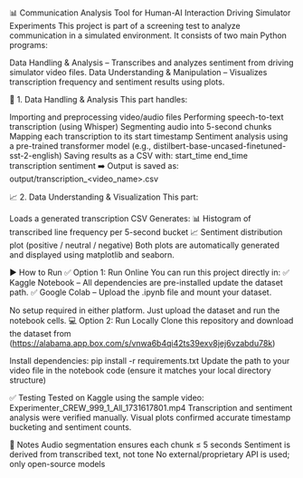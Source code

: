 📊 Communication Analysis Tool for Human-AI Interaction Driving Simulator Experiments
This project is part of a screening test to analyze communication in a simulated environment. It consists of two main Python programs:

Data Handling & Analysis – Transcribes and analyzes sentiment from driving simulator video files.
Data Understanding & Manipulation – Visualizes transcription frequency and sentiment results using plots.

🧪 1. Data Handling & Analysis
This part handles:

Importing and preprocessing video/audio files
Performing speech-to-text transcription (using Whisper)
Segmenting audio into 5-second chunks
Mapping each transcription to its start timestamp
Sentiment analysis using a pre-trained transformer model (e.g., distilbert-base-uncased-finetuned-sst-2-english)
Saving results as a CSV with:
start_time
end_time
transcription
sentiment
➡️ Output is saved as: output/transcription_<video_name>.csv

📈 2. Data Understanding & Visualization
This part:

Loads a generated transcription CSV
Generates:
📊 Histogram of transcribed line frequency per 5-second bucket
📈 Sentiment distribution plot (positive / neutral / negative)
Both plots are automatically generated and displayed using matplotlib and seaborn.

▶️ How to Run
✅ Option 1: Run Online
You can run this project directly in:
✅ Kaggle Notebook – All dependencies are pre-installed update the dataset path.
✅ Google Colab – Upload the .ipynb file and mount your dataset.

No setup required in either platform. Just upload the dataset and run the notebook cells.
💻 Option 2: Run Locally
Clone this repository and download the dataset from (https://alabama.app.box.com/s/vnwa6b4qi42ts39exv8jej6vzabdu78k)

Install dependencies:
pip install -r requirements.txt
Update the path to your video file in the notebook code (ensure it matches your local directory structure)

✅ Testing
Tested on Kaggle using the sample video: Experimenter_CREW_999_1_All_1731617801.mp4
Transcription and sentiment analysis were verified manually.
Visual plots confirmed accurate timestamp bucketing and sentiment counts.

📌 Notes
Audio segmentation ensures each chunk ≤ 5 seconds
Sentiment is derived from transcribed text, not tone
No external/proprietary API is used; only open-source models
